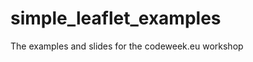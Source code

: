 simple_leaflet_examples
=======================

The examples and slides for the codeweek.eu workshop 
